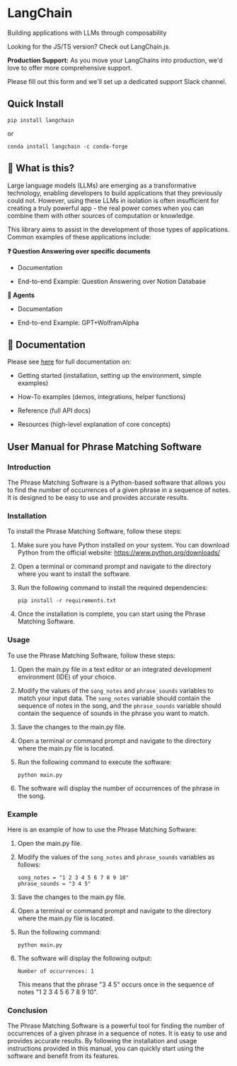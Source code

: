 # LangChain

Building applications with LLMs through composability

Looking for the JS/TS version? Check out LangChain.js.

**Production Support:** As you move your LangChains into production, we'd love to offer more comprehensive support.

Please fill out this form and we'll set up a dedicated support Slack channel.

## Quick Install

`pip install langchain`

or

`conda install langchain -c conda-forge`

## 🤔 What is this?

Large language models (LLMs) are emerging as a transformative technology, enabling developers to build applications that they previously could not. However, using these LLMs in isolation is often insufficient for creating a truly powerful app - the real power comes when you can combine them with other sources of computation or knowledge.

This library aims to assist in the development of those types of applications. Common examples of these applications include:

**❓ Question Answering over specific documents**

- Documentation

- End-to-end Example: Question Answering over Notion Database

**🤖 Agents**

- Documentation

- End-to-end Example: GPT+WolframAlpha

## 📖 Documentation

Please see [here](https://python.langchain.com) for full documentation on:

- Getting started (installation, setting up the environment, simple examples)

- How-To examples (demos, integrations, helper functions)

- Reference (full API docs)

- Resources (high-level explanation of core concepts)

## User Manual for Phrase Matching Software

### Introduction

The Phrase Matching Software is a Python-based software that allows you to find the number of occurrences of a given phrase in a sequence of notes. It is designed to be easy to use and provides accurate results.

### Installation

To install the Phrase Matching Software, follow these steps:

1. Make sure you have Python installed on your system. You can download Python from the official website: https://www.python.org/downloads/

2. Open a terminal or command prompt and navigate to the directory where you want to install the software.

3. Run the following command to install the required dependencies:

   ```
   pip install -r requirements.txt
   ```

4. Once the installation is complete, you can start using the Phrase Matching Software.

### Usage

To use the Phrase Matching Software, follow these steps:

1. Open the main.py file in a text editor or an integrated development environment (IDE) of your choice.

2. Modify the values of the `song_notes` and `phrase_sounds` variables to match your input data. The `song_notes` variable should contain the sequence of notes in the song, and the `phrase_sounds` variable should contain the sequence of sounds in the phrase you want to match.

3. Save the changes to the main.py file.

4. Open a terminal or command prompt and navigate to the directory where the main.py file is located.

5. Run the following command to execute the software:

   ```
   python main.py
   ```

6. The software will display the number of occurrences of the phrase in the song.

### Example

Here is an example of how to use the Phrase Matching Software:

1. Open the main.py file.

2. Modify the values of the `song_notes` and `phrase_sounds` variables as follows:

   ```
   song_notes = "1 2 3 4 5 6 7 8 9 10"
   phrase_sounds = "3 4 5"
   ```

3. Save the changes to the main.py file.

4. Open a terminal or command prompt and navigate to the directory where the main.py file is located.

5. Run the following command:

   ```
   python main.py
   ```

6. The software will display the following output:

   ```
   Number of occurrences: 1
   ```

   This means that the phrase "3 4 5" occurs once in the sequence of notes "1 2 3 4 5 6 7 8 9 10".

### Conclusion

The Phrase Matching Software is a powerful tool for finding the number of occurrences of a given phrase in a sequence of notes. It is easy to use and provides accurate results. By following the installation and usage instructions provided in this manual, you can quickly start using the software and benefit from its features.